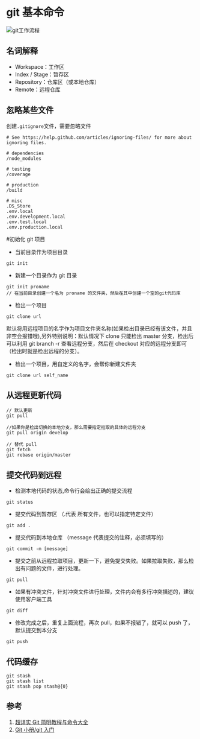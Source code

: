 # git 基本命令

![git工作流程](https://cdn.nlark.com/yuque/0/2019/png/202135/1548310123532-fc80abd8-4e81-48d2-8fa3-8682578d99f6.png)

## 名词解释

- Workspace：工作区
- Index / Stage：暂存区
- Repository：仓库区（或本地仓库）
- Remote：远程仓库

## 忽略某些文件

创建`.gitignore`文件，需要忽略文件

```ignore
# See https://help.github.com/articles/ignoring-files/ for more about ignoring files.

# dependencies
/node_modules

# testing
/coverage

# production
/build

# misc
.DS_Store
.env.local
.env.development.local
.env.test.local
.env.production.local
```

#初始化 git 项目

- 当前目录作为项目目录

```shell
git init
```

- 新建一个目录作为 git 目录

```shell
git init proname
// 在当前目录创建一个名为 proname 的文件夹，然后在其中创建一个空的git代码库
```

- 检出一个项目

```shell
git clone url
```

默认将用远程项目的名字作为项目文件夹名称(如果检出目录已经有该文件，并且非空会报错哦),另外特别说明：默认情况下 clone 只能检出 master 分支，检出后可以利用 git branch -r 查看远程分支，然后在 checkout 对应的远程分支即可（检出时就是检出远程的分支）。

- 检出一个项目，用自定义的名字，会帮你新建文件夹

```shell
git clone url self_name
```

## 从远程更新代码

```shell
// 默认更新
git pull

//如果你是检出切换的本地分支，那么需要指定拉取的具体的远程分支
git pull origin develop

// 替代 pull
git fetch
git rebase origin/master
```

## 提交代码到远程

- 检测本地代码的状态,命令行会给出正确的提交流程

```shell
git status
```

- 提交代码到暂存区 （.代表 所有文件，也可以指定特定文件）

```shell
git add .
```

- 提交代码到本地仓库 （message 代表提交的注释，必须填写的）

```shell
git commit -m [message]
```

- 提交之前从远程拉取项目，更新一下，避免提交失败。如果拉取失败，那么检出有问题的文件，进行处理。

```shell
git pull
```

- 如果有冲突文件，针对冲突文件进行处理，文件内会有多行冲突描述的，建议使用客户端工具

```shell
git diff
```

- 修改完成之后，重复上面流程，再次 pull，如果不报错了，就可以 push 了，默认提交到本分支

```shell
git push
```

## 代码缓存

```shell
git stash
git stash list
git stash pop stash@{0}
```

## 参考

1. [超详实 Git 简明教程与命令大全](https://juejin.cn/post/6844903699915997192)
2. [Git 小册/git 入门](https://www.yuque.com/robinson/git/mrn4l6)
